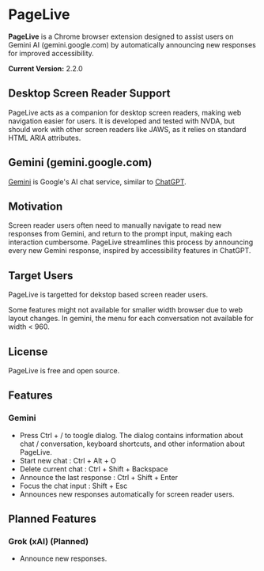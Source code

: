 # PageLive

**PageLive** is a Chrome browser extension designed to assist users on Gemini AI (gemini.google.com) by automatically announcing new responses for improved accessibility.

**Current Version:** 2.2.0

## Desktop Screen Reader Support

PageLive acts as a companion for desktop screen readers, making web navigation easier for users. It is developed and tested with NVDA, but should work with other screen readers like JAWS, as it relies on standard HTML ARIA attributes.

## Gemini (gemini.google.com)

[Gemini](https://gemini.google.com) is Google's AI chat service, similar to [ChatGPT](https://chatgpt.com).

## Motivation

Screen reader users often need to manually navigate to read new responses from Gemini, and return to the prompt input, making each interaction cumbersome. PageLive streamlines this process by announcing every new Gemini response, inspired by accessibility features in ChatGPT.

## Target Users

PageLive is targetted for dekstop based screen reader users.

Some features might not available for smaller width browser due to web layout changes.
In gemini, the menu for each conversation not available for width < 960.

## License

PageLive is free and open source.

## Features

### Gemini

- Press Ctrl + / to toogle dialog. The dialog contains information about chat / conversation, keyboard shortcuts, and other information about PageLive.
- Start new chat : Ctrl + Alt + O
- Delete current chat : Ctrl + Shift + Backspace
- Announce the last response : Ctrl + Shift + Enter
- Focus the chat input : Shift + Esc
- Announces new responses automatically for screen reader users.

## Planned Features

### Grok (xAI) (Planned)

- Announce new responses.
